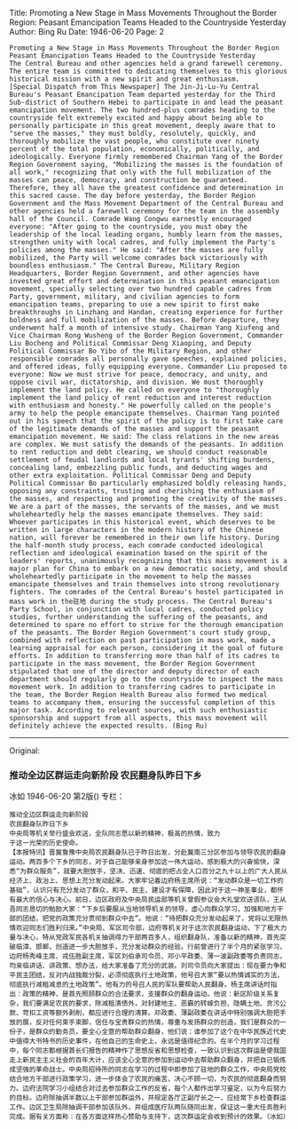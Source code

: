 Title: Promoting a New Stage in Mass Movements Throughout the Border Region: Peasant Emancipation Teams Headed to the Countryside Yesterday
Author: Bing Ru
Date: 1946-06-20
Page: 2

    Promoting a New Stage in Mass Movements Throughout the Border Region
    Peasant Emancipation Teams Headed to the Countryside Yesterday
    The Central Bureau and other agencies held a grand farewell ceremony. The entire team is committed to dedicating themselves to this glorious historical mission with a new spirit and great enthusiasm.
    [Special Dispatch from This Newspaper] The Jin-Ji-Lu-Yu Central Bureau's Peasant Emancipation Team departed yesterday for the Third Sub-district of Southern Hebei to participate in and lead the peasant emancipation movement. The two hundred-plus comrades heading to the countryside felt extremely excited and happy about being able to personally participate in this great movement, deeply aware that to "serve the masses," they must boldly, resolutely, quickly, and thoroughly mobilize the vast people, who constitute over ninety percent of the total population, economically, politically, and ideologically. Everyone firmly remembered Chairman Yang of the Border Region Government saying, "Mobilizing the masses is the foundation of all work," recognizing that only with the full mobilization of the masses can peace, democracy, and construction be guaranteed. Therefore, they all have the greatest confidence and determination in this sacred cause. The day before yesterday, the Border Region Government and the Mass Movement Department of the Central Bureau and other agencies held a farewell ceremony for the team in the assembly hall of the Council. Comrade Wang Congwu earnestly encouraged everyone: "After going to the countryside, you must obey the leadership of the local leading organs, humbly learn from the masses, strengthen unity with local cadres, and fully implement the Party's policies among the masses." He said: "After the masses are fully mobilized, the Party will welcome comrades back victoriously with boundless enthusiasm." The Central Bureau, Military Region Headquarters, Border Region Government, and other agencies have invested great effort and determination in this peasant emancipation movement, specially selecting over two hundred capable cadres from Party, government, military, and civilian agencies to form emancipation teams, preparing to use a new spirit to first make breakthroughs in Linzhang and Handan, creating experience for further boldness and full mobilization of the masses. Before departure, they underwent half a month of intensive study. Chairman Yang Xiufeng and Vice Chairman Rong Wusheng of the Border Region Government, Commander Liu Bocheng and Political Commissar Deng Xiaoping, and Deputy Political Commissar Bo Yibo of the Military Region, and other responsible comrades all personally gave speeches, explained policies, and offered ideas, fully equipping everyone. Commander Liu proposed to everyone: Now we must strive for peace, democracy, and unity, and oppose civil war, dictatorship, and division. We must thoroughly implement the land policy. He called on everyone to "thoroughly implement the land policy of rent reduction and interest reduction with enthusiasm and honesty." He powerfully called on the people's army to help the people emancipate themselves. Chairman Yang pointed out in his speech that the spirit of the policy is to first take care of the legitimate demands of the masses and support the peasant emancipation movement. He said: The class relations in the new areas are complex. We must satisfy the demands of the peasants. In addition to rent reduction and debt clearing, we should conduct reasonable settlement of feudal landlords and local tyrants' shifting burdens, concealing land, embezzling public funds, and deducting wages and other extra exploitation. Political Commissar Deng and Deputy Political Commissar Bo particularly emphasized boldly releasing hands, opposing any constraints, trusting and cherishing the enthusiasm of the masses, and respecting and promoting the creativity of the masses. We are a part of the masses, the servants of the masses, and we must wholeheartedly help the masses emancipate themselves. They said: Whoever participates in this historical event, which deserves to be written in large characters in the modern history of the Chinese nation, will forever be remembered in their own life history. During the half-month study process, each comrade conducted ideological reflection and ideological examination based on the spirit of the leaders' reports, unanimously recognizing that this mass movement is a major plan for China to embark on a new democratic society, and should wholeheartedly participate in the movement to help the masses emancipate themselves and train themselves into strong revolutionary fighters. The comrades of the Central Bureau's hostel participated in mass work in the驻地 during the study process. The Central Bureau's Party School, in conjunction with local cadres, conducted policy studies, further understanding the suffering of the peasants, and determined to spare no effort to strive for the thorough emancipation of the peasants. The Border Region Government's court study group, combined with reflection on past participation in mass work, made a learning appraisal for each person, considering it the goal of future efforts. In addition to transferring more than half of its cadres to participate in the mass movement, the Border Region Government stipulated that one of the director and deputy director of each department should regularly go to the countryside to inspect the mass movement work. In addition to transferring cadres to participate in the team, the Border Region Health Bureau also formed two medical teams to accompany them, ensuring the successful completion of this major task. According to relevant sources, with such enthusiastic sponsorship and support from all aspects, this mass movement will definitely achieve the expected results. (Bing Ru)



<hr /> 

Original: 


### 推动全边区群运走向新阶段  农民翻身队昨日下乡
冰如
1946-06-20
第2版()
专栏：

    推动全边区群运走向新阶段
    农民翻身队昨日下乡
    中央局等机关举行盛会欢送，全队同志愿以新的精神，极高的热情，致力
    于这一光荣的历史使命。
    【本报特讯】晋冀鲁豫中央局农民翻身队已于昨日出发，分赴冀南三分区参加与领导农民的翻身运动。两百多个下乡的同志，对于自己能够亲身参加这一伟大运动，感到极大的兴奋愉快，深悉“为群众服务”，就要大胆放手，坚决、迅速、彻底的把占全人口百分之九十以上的广大人民从经济上、政治上、思想上充分发动起来。大家牢记着边府杨主席所说：“发动群众是一切工作的基础”，认识只有充分发动了群众，和平、民主、建设才有保障，因此对于这一神圣事业，都怀有最大的信心与决心。前日，边区政府及中央局民运部等机关曾假参议会大礼堂欢送该队，王从吾同志恳切的勉励大家：“下乡后要服从当地领导机关的领导，虚心向群众学习，加强和地方干部的团结，把党的政策充分贯彻到群众中去”。他说：“待把群众充分发动起来了，党将以无限热情欢迎同志们胜利归来。”中央局、军区司令部，边府等机关对于这次农民翻身运动，下了极大力量与决心，特从党政军民各机关抽调得力干部两百多人，组织翻身队，准备以新的精神，首先突破临漳、邯郸，创造进一步大胆放手，充分发动群众的经验。行前曾进行了半个月的紧张学习，边府杨秀峰主席、戎伍胜副主席，军区刘伯承司令员、邓小平政委、薄一波副政委等负责同志，均亲临讲话、讲政策、想办法，给大家准备了充分的武装。刘司令员向大家提出：现在要力争和平民主团结，反对内战独裁分裂，必须彻底执行土地政策，他号召大家“要以热情诚实的方法，彻底执行减租减息的土地政策”。他有力的号召人民的军队要帮助人民翻身。杨主席讲话时指出：政策的精神，是首先照顾群众的合法要求，支援群众的翻身运动。他说：新区阶级关系复杂，我们要满足农民的要求，除减租清债外，对封建地主、恶霸的转嫁负担、隐瞒土地、贪污公款、苛扣工资等额外剥削，都应进行合理的清算。邓政委、薄副政委在讲话中特别强调大胆把手放的展，反对任何束手束脚，信任与宝贵群众的热情，尊重与发扬群众的创造，我们是群众的一份子，是群众的勤务员，要全心全意的帮助群众翻身，他们说：谁参加了这个在中华民族近代史中值得大书特书的历史事件，在他自己的生命史上，永远是值得纪念的。在半个月的学习过程中，每个同志都根据首长们报告的精神作了思想反省和思想检查，一致认识到这次群运是使我国走上新民主主义社会的百年大计，应该全心全意的参加到运动中去帮助群众翻身，并把自己锻炼成坚强的革命战士。中央局招待所的同志在学习的过程中即参加了驻地的群众工作，中央局党校结合地方干部进行政策学习，进一步体会了农民的痛苦，决心不顾一切，为农民的彻底翻身而努力。边府法院学习小组结合对过去参加群众工作的反省，每个人都作出学习鉴定，以为今后努力的目标。边府除抽调半数以上干部参加群运外，并规定各厅正副厅长之一，应经常下乡检查群运工作。边区卫生局除抽调干部参加该队外，并组成医疗队两队随同出发，保证这一重大任务胜利完成。据有关方面称：在各方面这样热心赞助与支持下，这次群运定会收到预计的效果。（冰如）
